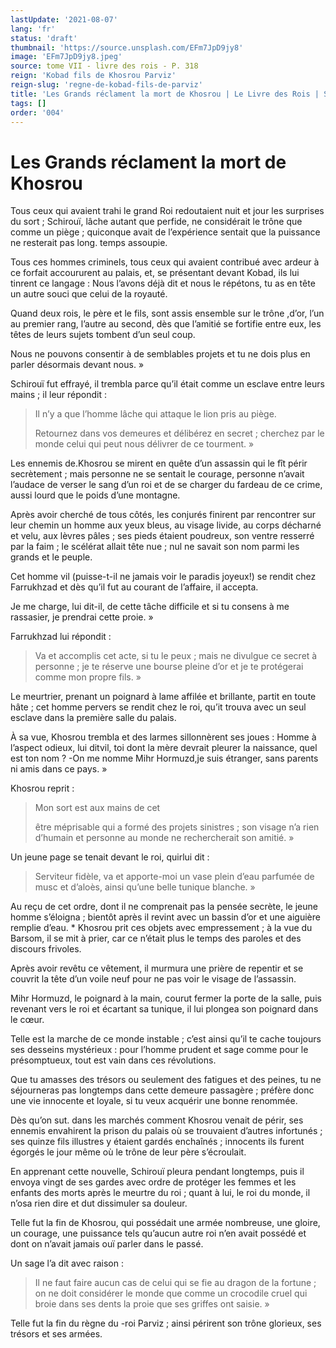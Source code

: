 ```yaml
---
lastUpdate: '2021-08-07'
lang: 'fr'
status: 'draft'
thumbnail: 'https://source.unsplash.com/EFm7JpD9jy8'
image: 'EFm7JpD9jy8.jpeg'
source: tome VII - livre des rois - P. 318
reign: 'Kobad fils de Khosrou Parviz'
reign-slug: 'regne-de-kobad-fils-de-parviz'
title: 'Les Grands réclament la mort de Khosrou | Le Livre des Rois | Shâhnâmeh'
tags: []
order: '004'
---
```


<!-- LTeX: language=fr -->

# Les Grands réclament la mort de Khosrou

Tous ceux qui avaient trahi le grand Roi redoutaient nuit et jour les surprises du sort ; Schirouï, lâche autant que perfide, ne considérait le trône que comme un piège ; quiconque avait de l’expérience sentait que la puissance ne resterait pas long. temps assoupie.

Tous ces hommes criminels, tous ceux qui avaient contribué avec ardeur à ce forfait accoururent au palais, et, se présentant devant Kobad, ils lui tinrent ce langage : Nous l’avons déjà dit et nous le répétons, tu as en tête un autre souci que celui de la royauté.

Quand deux rois, le père et le fils, sont assis ensemble sur le trône ,d’or, l’un au premier rang, l’autre au second, dès que l’amitié se fortifie entre eux, les têtes de leurs sujets tombent d’un seul coup.

Nous ne pouvons consentir à de semblables projets et tu ne dois plus en parler désormais devant nous. »

Schirouï fut effrayé, il trembla parce qu’il était comme un esclave entre leurs mains ; il leur répondit :

> Il n’y a que l’homme lâche qui attaque le lion pris au piège.
>
> Retournez dans vos demeures et délibérez en secret ; cherchez par le monde celui qui peut nous délivrer de ce tourment. »

Les ennemis de.Khosrou se mirent en quête d’un assassin qui le fît périr secrètement ; mais personne ne se sentait le courage, personne n’avait l’audace de verser le sang d’un roi et de se charger du fardeau de ce crime, aussi lourd que le poids d’une montagne.

Après avoir cherché de tous côtés, les conjurés finirent par rencontrer sur leur chemin un homme aux yeux bleus, au visage livide, au corps décharné et velu, aux lèvres pâles ; ses pieds étaient poudreux, son ventre resserré par la faim ; le scélérat allait tête nue ; nul ne savait son nom parmi les grands et le peuple.

Cet homme vil (puisse-t-il ne jamais voir le paradis joyeux!) se rendit chez Farrukhzad et dès qu’il fut au courant de l’affaire, il accepta.

Je me charge, lui dit-il, de cette tâche difficile et si tu consens à me rassasier, je prendrai cette proie. »

Farrukhzad lui répondit :

> Va et accomplis cet acte, si tu le peux ; mais ne divulgue ce secret à personne ; je te réserve une bourse pleine d’or et je te protégerai comme mon propre fils. »

Le meurtrier, prenant un poignard à lame affilée et brillante, partit en toute hâte ; cet homme pervers se rendit chez le roi, qu’it trouva avec un seul esclave dans la première salle du palais.

À sa vue, Khosrou trembla et des larmes sillonnèrent ses joues : Homme à l’aspect odieux, lui ditvil, toi dont la mère devrait pleurer la naissance, quel est ton nom ? -On me nomme Mihr Hormuzd,je suis étranger, sans parents ni amis dans ce pays. »

Khosrou reprit :

> Mon sort est aux mains de cet
>
> être méprisable qui a formé des projets sinistres ; son visage n’a rien d’humain et personne au monde ne rechercherait son amitié. »

Un jeune page se tenait devant le roi, quirlui dit :

> Serviteur fidèle, va et apporte-moi un vase plein d’eau parfumée de musc et d’aloès, ainsi qu’une belle tunique blanche. »

Au reçu de cet ordre, dont il ne comprenait pas la pensée secrète, le jeune homme s’éloigna ; bientôt après il revint avec un bassin d’or et une aiguière remplie d’eau. \*
Khosrou prit ces objets avec empressement ; à la vue du Barsom, il se mit à prier, car ce n’était plus le temps des paroles et des discours frivoles.

Après avoir revêtu ce vêtement, il murmura une prière de repentir et se couvrit la tête d’un voile neuf pour ne pas voir le visage de l’assassin.

Mihr Hormuzd, le poignard à la main, courut fermer la porte de la salle, puis revenant vers le roi et écartant sa tunique, il lui plongea son poignard dans le cœur.

Telle est la marche de ce monde instable ; c’est ainsi qu’il te cache toujours ses desseins mystérieux : pour l’homme prudent et sage comme pour le présomptueux, tout est vain dans ces révolutions.

Que tu amasses des trésors ou seulement des fatigues et des peines, tu ne séjourneras pas longtemps dans cette demeure passagère ; préfère donc une vie innocente et loyale, si tu veux acquérir une bonne renommée.

Dès qu’on sut. dans les marchés comment Khosrou venait de périr, ses ennemis envahirent la prison du palais où se trouvaient d’autres infortunés ; ses quinze fils illustres y étaient gardés enchaînés ; innocents ils furent égorgés le jour même où le trône de leur père s’écroulait.

En apprenant cette nouvelle, Schirouï pleura pendant longtemps, puis il envoya vingt de ses gardes avec ordre de protéger les femmes et les enfants des morts après le meurtre du roi ; quant à lui, le roi du monde, il n’osa rien dire et dut dissimuler sa douleur.

Telle fut la fin de Khosrou, qui possédait une armée nombreuse, une gloire, un courage, une puissance tels qu’aucun autre roi n’en avait possédé et dont on n’avait jamais ouï parler dans le passé.

Un sage l’a dit avec raison :

> Il ne faut faire aucun cas de celui qui se fie au dragon de la fortune ; on ne doit considérer le monde que comme un crocodile cruel qui broie dans ses dents la proie que ses griffes ont saisie. »

Telle fut la fin du règne du
-roi Parviz ; ainsi périrent son trône glorieux, ses trésors et ses armées.

